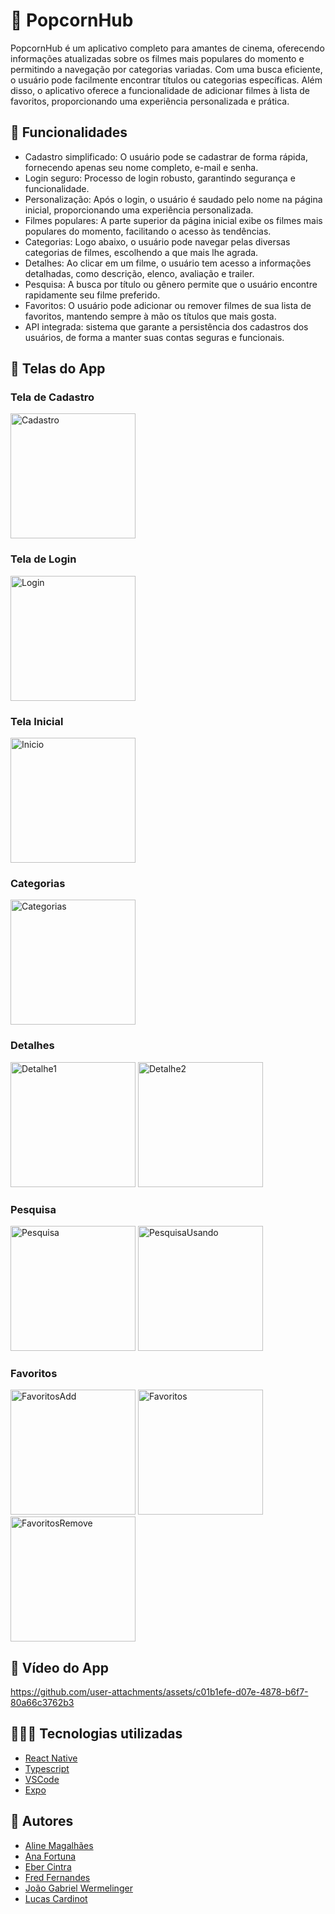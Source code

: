 # 🍿 PopcornHub

PopcornHub é um aplicativo completo para amantes de cinema, oferecendo informações atualizadas sobre os filmes mais populares do momento e permitindo a navegação por categorias variadas. Com uma busca eficiente, o usuário pode facilmente encontrar títulos ou categorias específicas. Além disso, o aplicativo oferece a funcionalidade de adicionar filmes à lista de favoritos, proporcionando uma experiência personalizada e prática.

## 📲 Funcionalidades

* Cadastro simplificado: O usuário pode se cadastrar de forma rápida, fornecendo apenas seu nome completo, e-mail e senha.
* Login seguro: Processo de login robusto, garantindo segurança e funcionalidade.
* Personalização: Após o login, o usuário é saudado pelo nome na página inicial, proporcionando uma experiência personalizada.
* Filmes populares: A parte superior da página inicial exibe os filmes mais populares do momento, facilitando o acesso às tendências.
* Categorias: Logo abaixo, o usuário pode navegar pelas diversas categorias de filmes, escolhendo a que mais lhe agrada.
* Detalhes: Ao clicar em um filme, o usuário tem acesso a informações detalhadas, como descrição, elenco, avaliação e trailer.
* Pesquisa: A busca por título ou gênero permite que o usuário encontre rapidamente seu filme preferido.
* Favoritos: O usuário pode adicionar ou remover filmes de sua lista de favoritos, mantendo sempre à mão os títulos que mais gosta.
* API integrada: sistema que garante a persistência dos cadastros dos usuários, de forma a manter suas contas seguras e funcionais.
  
## 📸 Telas do App

### Tela de Cadastro

<img src="https://github.com/user-attachments/assets/7689ca2b-ef3a-4489-bad3-d02f8ee6bdbd" alt="Cadastro" width="200" />

### Tela de Login

<img src="https://github.com/user-attachments/assets/ef440be0-f2e4-4251-9209-cd8e0e4cba59" alt="Login" width="200" />

### Tela Inicial

<img src="https://github.com/user-attachments/assets/68828206-17ba-4eee-856f-32dcf9fd6dab" alt="Inicio" width="200" />

### Categorias

<img src="https://github.com/user-attachments/assets/174a0660-f035-4be8-b0a0-ad9160233c9b" alt="Categorias" width="200" />

### Detalhes

<img src="https://github.com/user-attachments/assets/c76a8ec3-c21a-487b-a2c3-5a970992961c" alt="Detalhe1" width="200" />
<img src="https://github.com/user-attachments/assets/c30b6423-261b-41b5-a17b-327835a88353" alt="Detalhe2" width="200" />

### Pesquisa

<img src="https://github.com/user-attachments/assets/2480a1dc-a0eb-488f-a759-c0237c7e8650" alt="Pesquisa" width="200" />
<img src="https://github.com/user-attachments/assets/9d928a98-1a4b-4abf-982f-a569e2d8a768" alt="PesquisaUsando" width="200" />

### Favoritos

<img src="https://github.com/user-attachments/assets/93c751cc-21e5-4ccc-a319-dad9b94ae82d" alt="FavoritosAdd" width="200" />
<img src="https://github.com/user-attachments/assets/2c45be5d-ec82-4681-983d-8c754ef58e19" alt="Favoritos" width="200" />
<img src="https://github.com/user-attachments/assets/3c7aa68d-2fd0-467c-a636-cfd20e20eed7" alt="FavoritosRemove" width="200" />

## 🎥 Vídeo do App

https://github.com/user-attachments/assets/c01b1efe-d07e-4878-b6f7-80a66c3762b3

## 👩🏻‍💻 Tecnologias utilizadas

- [React Native](https://reactnative.dev/)
- [Typescript](https://www.w3schools.com/typescript/)
- [VSCode](https://code.visualstudio.com/)
- [Expo](https://expo.dev/)

## 🧑 Autores

- [Aline Magalhães](https://github.com/AlineMG14)
- [Ana Fortuna](https://github.com/anafortuna)
- [Eber Cintra](https://github.com/cintra444)
- [Fred Fernandes](https://github.com/FFred-Fernandes)
- [João Gabriel Wermelinger](https://github.com/joaocfw)
- [Lucas Cardinot](https://github.com/UserCardinot)
